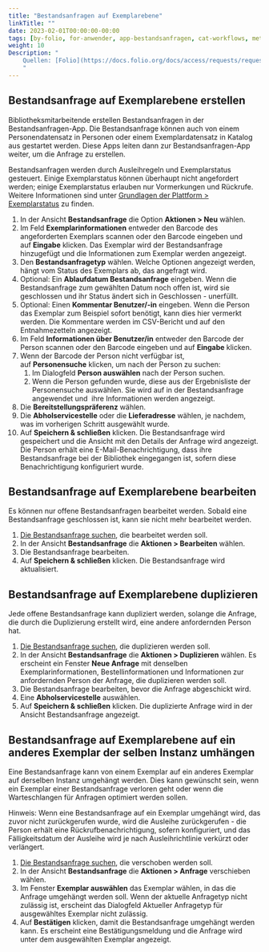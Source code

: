 ```yaml
---
title: "Bestandsanfragen auf Exemplarebene"
linkTitle: ""
date: 2023-02-01T00:00:00-00:00
tags: [by-folio, for-anwender, app-bestandsanfragen, cat-workflows, meta-feedback]
weight: 10
Description: "
    Quellen: [Folio](https://docs.folio.org/docs/access/requests/requests/#item-level-requesting) & [GBV](https://info.gbv.de/display/FOLIOGBVEXTERN/Folio:+Bestandsanfragen+auf+Exemplarebene)
    "
---
```


## Bestandsanfrage auf Exemplarebene erstellen

Bibliotheksmitarbeitende erstellen Bestandsanfragen in der Bestandsanfragen-App. Die Bestandsanfrage können auch von einem Personendatensatz in Personen oder einem Exemplardatensatz in Katalog aus gestartet werden. Diese Apps leiten dann zur Bestandsanfragen-App weiter, um die Anfrage zu erstellen.

Bestandsanfragen werden durch Ausleihregeln und Exemplarstatus gesteuert. Einige Exemplarstatus können überhaupt nicht angefordert werden; einige Exemplarstatus erlauben nur Vormerkungen und Rückrufe. Weitere Informationen sind unter [Grundlagen der Plattform > Exemplarstatus](https://info.gbv.de/display/FOLIOGBVEXTERN/Exemplarstatus) zu finden.

1.  In der Ansicht **Bestandsanfrage** die Option **Aktionen > Neu** wählen.
2.  Im Feld **Exemplarinformationen** entweder den Barcode des angeforderten Exemplars scannen oder den Barcode eingeben und auf **Eingabe** klicken. Das Exemplar wird der Bestandsanfrage hinzugefügt und die Informationen zum Exemplar werden angezeigt.
3.  Den **Bestandsanfragetyp** wählen. Welche Optionen angezeigt werden, hängt vom Status des Exemplars ab, das angefragt wird.
4.  Optional: Ein **Ablaufdatum Bestandsanfrage** eingeben. Wenn die Bestandsanfrage zum gewählten Datum noch offen ist, wird sie geschlossen und ihr Status ändert sich in Geschlossen - unerfüllt.
5.  Optional: Einen **Kommentar Benutzer/-in** eingeben. Wenn die Person das Exemplar zum Beispiel sofort benötigt, kann dies hier vermerkt werden. Die Kommentare werden im CSV-Bericht und auf den Entnahmezetteln angezeigt.
6.  Im Feld **Informationen über Benutzer/in** entweder den Barcode der Person scannen oder den Barcode eingeben und auf **Eingabe** klicken.
7.  Wenn der Barcode der Person nicht verfügbar ist, auf **Personensuche** klicken, um nach der Person zu suchen:
    1.  Im Dialogfeld **Person auswählen** nach der Person suchen.
    2.  Wenn die Person gefunden wurde, diese aus der Ergebnisliste der Personensuche auswählen. Sie wird auf in der Bestandsanfrage angewendet und  ihre Informationen werden angezeigt.
8.  Die **Bereitstellungspräferenz** wählen.
9.  Die **Abholservicestelle** oder die **Lieferadresse** wählen, je nachdem, was im vorherigen Schritt ausgewählt wurde.
10.  Auf **Speichern & schließen** klicken. Die Bestandsanfrage wird gespeichert und die Ansicht mit den Details der Anfrage wird angezeigt. Die Person erhält eine E-Mail-Benachrichtigung, dass ihre Bestandsanfrage bei der Bibliothek eingegangen ist, sofern diese Benachrichtigung konfiguriert wurde.

## Bestandsanfrage auf Exemplarebene bearbeiten

Es können nur offene Bestandsanfragen bearbeitet werden. Sobald eine Bestandsanfrage geschlossen ist, kann sie nicht mehr bearbeitet werden.

1.  [Die Bestandsanfrage suchen](https://info.gbv.de/display/FOLIOGBVEXTERN/Folio%3A+Bestandsanfragen+suchen), die bearbeitet werden soll.
2.  In der Ansicht **Bestandsanfrage** die **Aktionen > Bearbeiten** wählen.
3.  Die Bestandsanfrage bearbeiten.
4.  Auf **Speichern & schließen** klicken. Die Bestandsanfrage wird aktualisiert.

## Bestandsanfrage auf Exemplarebene duplizieren

Jede offene Bestandsanfrage kann dupliziert werden, solange die Anfrage, die durch die Duplizierung erstellt wird, eine andere anfordernden Person hat.

1.  [Die Bestandsanfrage suchen](https://info.gbv.de/display/FOLIOGBVEXTERN/Folio%3A+Bestandsanfragen+suchen), die duplizieren werden soll.
2.  In der Ansicht **Bestandsanfrage** die **Aktionen > Duplizieren** wählen. Es erscheint ein Fenster **Neue Anfrage** mit denselben Exemplarinformationen, Bestellinformationen und Informationen zur anfordernden Person der Anfrage, die duplizieren werden soll.
3.  Die Bestandsanfrage bearbeiten, bevor die Anfrage abgeschickt wird.
4.  Eine **Abholservicestelle** auswählen.
5.  Auf **Speichern & schließen** klicken. Die duplizierte Anfrage wird in der Ansicht Bestandsanfrage angezeigt.

## Bestandsanfrage auf Exemplarebene auf ein anderes Exemplar der selben Instanz umhängen

Eine Bestandsanfrage kann von einem Exemplar auf ein anderes Exemplar auf derselben Instanz umgehängt werden. Dies kann gewünscht sein, wenn ein Exemplar einer Bestandsanfrage verloren geht oder wenn die Warteschlangen für Anfragen optimiert werden sollen.

Hinweis: Wenn eine Bestandsanfrage auf ein Exemplar umgehängt wird, das zuvor nicht zurückgerufen wurde, wird die Ausleihe zurückgerufen - die Person erhält eine Rückrufbenachrichtigung, sofern konfiguriert, und das Fälligkeitsdatum der Ausleihe wird je nach Ausleihrichtlinie verkürzt oder verlängert.

1.  [Die Bestandsanfrage suchen](https://info.gbv.de/display/FOLIOGBVEXTERN/Folio%3A+Bestandsanfragen+suchen), die verschoben werden soll.
2.  In der Ansicht **Bestandsanfrage** die **Aktionen > Anfrage** verschieben wählen.
3.  Im Fenster **Exemplar auswählen** das Exemplar wählen, in das die Anfrage umgehängt werden soll. Wenn der aktuelle Anfragetyp nicht zulässig ist, erscheint das Dialogfeld Aktueller Anfragetyp für ausgewähltes Exemplar nicht zulässig.
4.  Auf **Bestätigen** klicken, damit die Bestandsanfrage umgehängt werden kann. Es erscheint eine Bestätigungsmeldung und die Anfrage wird unter dem ausgewählten Exemplar angezeigt.

